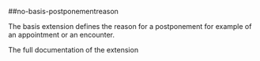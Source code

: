 ##no-basis-postponementreason

The basis extension defines the reason for a postponement for example of an appointment or an encounter.

The full documentation of the extension
